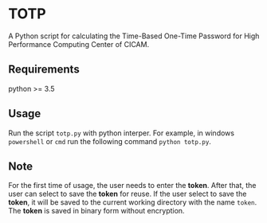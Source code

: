 # TOTP

A Python script for calculating the Time-Based One-Time Password for High
Performance Computing Center of CICAM.

## Requirements

python >= 3.5

## Usage

Run the script `totp.py` with python interper. For example, in windows `powershell` or `cmd` run the following command `python totp.py`.

## Note

For the first time of usage, the user needs to enter the **token**. After that, the user can select to save the **token** for reuse. If the user select to save the **token**, it will be saved to the current working directory with the name `token`. The **token** is saved in binary form without encryption.
